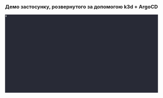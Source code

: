 ### Демо застосунку, розвернутого за допомогою k3d + ArgoCD
<img src="./doc/app_demo.gif" width="900px">